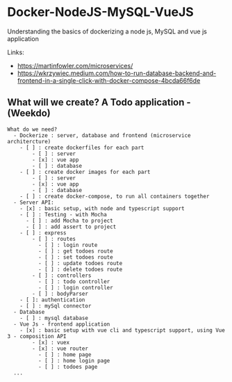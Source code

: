 # Docker-NodeJS-MySQL-VueJS
Understanding the basics of dockerizing a node js, MySQL and vue js application

Links:
  * https://martinfowler.com/microservices/
  * https://wkrzywiec.medium.com/how-to-run-database-backend-and-frontend-in-a-single-click-with-docker-compose-4bcda66f6de
## What will we create? A Todo application - (Weekdo)
```
What do we need?
  - Dockerize : server, database and frontend (microservice architercture)
    - [ ] : create dockerfiles for each part
        - [ ] : server
        - [x] : vue app
        - [ ] : database
    - [ ] : create docker images for each part
        - [ ] : server
        - [x] : vue app
        - [ ] : database
    - [ ] : create docker-compose, to run all containers together
  - Server API:
    - [x] : basic setup, with node and typescript support
    - [ ] : Testing - with Mocha
      - [ ] : add Mocha to project
      - [ ] : add assert to project
    - [ ] : express
        - [ ] : routes
          - [ ] : login route
          - [ ] : get todoes route
          - [ ] : set todoes route
          - [ ] : update todoes route
          - [ ] : delete todoes route
        - [ ] : controllers
          - [ ] : todo controller
          - [ ] : login controller
        - [ ] : bodyParser
    - [ ]: authentication
    - [ ] : mySql connector
  - Database
    - [ ] : mysql database
  - Vue Js - frontend application
    - [x] : basic setup with vue cli and typescript support, using Vue 3 - composition API
        - [x] : vuex
        - [x] : vue router
          - [ ] : home page
          - [ ] : home login page
          - [ ] : todoes page
  ...
```
